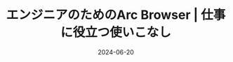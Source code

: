 ---
title: エンジニアのためのArc Browser |  仕事に役立つ使いこなし
at: CodeGrid
date: 2024-06-20
type: writing
draft: false
link: https://www.codegrid.net/articles/2024-arc-1/
---